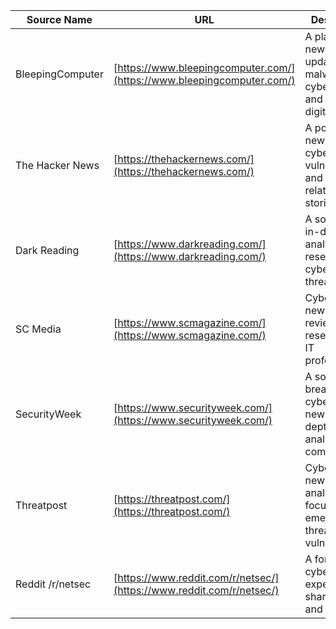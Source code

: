 
| Source Name | URL | Description |
|-------------|-----|-------------|
| BleepingComputer | [https://www.bleepingcomputer.com/](https://www.bleepingcomputer.com/) | A platform for news and updates on malware, cybersecurity, and other digital threats. |
| The Hacker News | [https://thehackernews.com/](https://thehackernews.com/) | A popular news site for cyberattacks, vulnerabilities, and hacking-related stories. |
| Dark Reading | [https://www.darkreading.com/](https://www.darkreading.com/) | A source of in-depth analysis and research on cybersecurity threats. |
| SC Media | [https://www.scmagazine.com/](https://www.scmagazine.com/) | Cybersecurity news, reviews, and research for IT professionals. |
| SecurityWeek | [https://www.securityweek.com/](https://www.securityweek.com/) | A source of breaking cybersecurity news, in-depth analysis, and commentary. |
| Threatpost | [https://threatpost.com/](https://threatpost.com/) | Cybersecurity news and analysis focused on emerging threats and vulnerabilities. |
| Reddit /r/netsec | [https://www.reddit.com/r/netsec/](https://www.reddit.com/r/netsec/) | A forum for cybersecurity experts to share news and insights. |
